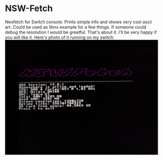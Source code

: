 # NSW-Fetch
Neofetch for Switch console.
Prints simple info and shows very cool ascii art. Could be used as libnx example for a few things. If someone could debug the resolution I would be greatful. That's about it. I'll be very happy if you will like it.  Here's photo of it running on my switch:
![alt text](https://github.com/Kipi000/NSW-Fetch/blob/main/photo.jpg?raw=true)
